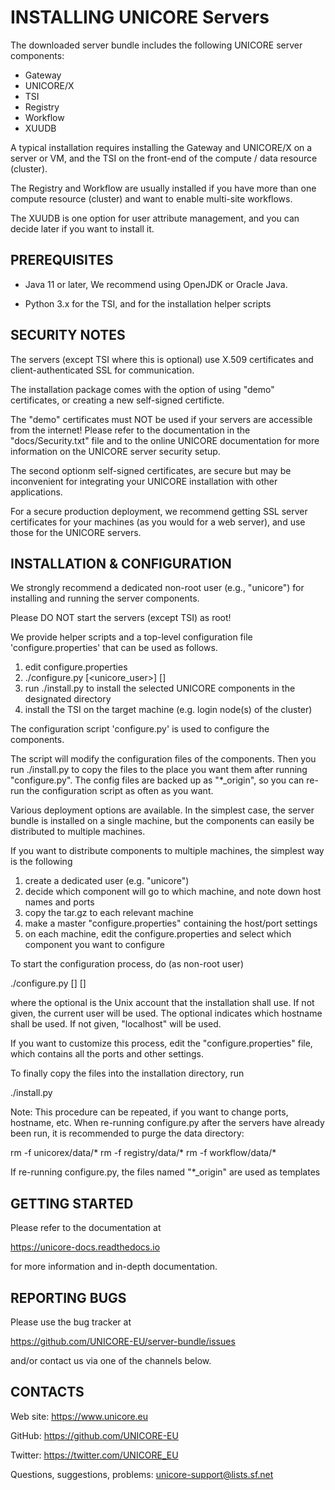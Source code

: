 INSTALLING UNICORE Servers
==========================

The downloaded server bundle includes the following
UNICORE server components:

- Gateway
- UNICORE/X
- TSI
- Registry
- Workflow
- XUUDB

A typical installation requires installing the Gateway and UNICORE/X
on a server or VM, and the TSI on the front-end of the compute / data
resource (cluster).

The Registry and Workflow are usually installed if you have more than
one compute resource (cluster) and want to enable multi-site
workflows.

The XUUDB is one option for user attribute management, and you can
decide later if you want to install it.


PREREQUISITES
-------------

 - Java 11 or later, We recommend using OpenJDK or Oracle Java.

 - Python 3.x for the TSI, and for the installation helper scripts


SECURITY NOTES
--------------

The servers (except TSI where this is optional) use X.509 certificates
and client-authenticated SSL for communication.

The installation package comes with the option of using "demo" certificates,
or creating a new self-signed certificte.

The "demo" certificates must NOT be used if your servers are
accessible from the internet!  Please refer to the documentation in
the "docs/Security.txt" file and to the online UNICORE documentation
for more information on the UNICORE server security setup.

The second optionm self-signed certificates, are secure but may be inconvenient
for integrating your UNICORE installation with other applications.

For a secure production deployment, we recommend getting SSL server certificates
for your machines (as you would for a web server), and use those for the UNICORE
servers.

INSTALLATION & CONFIGURATION
----------------------------

We strongly recommend a dedicated non-root user (e.g., "unicore")
for installing and running the server components.

Please DO NOT start the servers (except TSI) as root!

We provide helper scripts and a top-level configuration file
'configure.properties' that can be used as follows.

1) edit configure.properties
2) ./configure.py [<unicore_user>] [<hostname>]
3) run ./install.py to install the selected UNICORE components in
   the designated directory
4) install the TSI on the target machine (e.g. login node(s) of the cluster)

The configuration script 'configure.py' is used to configure the components.

The script will modify the configuration files of the components. Then
you run ./install.py to copy the files to the place you want them
after running "configure.py". The config files are backed up as
"*_origin", so you can re-run the configuration script as often as you want.

Various deployment options are available. In the simplest case, the
server bundle is installed on a single machine, but the components can
easily be distributed to multiple machines.

If you want to distribute components to multiple machines, the
simplest way is the following

1) create a dedicated user (e.g. "unicore")
2) decide which component will go to which machine, and note down host names 
and ports
3) copy the tar.gz to each relevant machine
4) make a master "configure.properties" containing the host/port settings
5) on each machine, edit the configure.properties and select
which component you want to configure

To start the configuration process, do (as non-root user)

  ./configure.py [<login>] [<hostname>]

where the optional <login> is the Unix account that the installation
shall use. If not given, the current user will be used. The optional
<hostname> indicates which hostname shall be used. If not given,
"localhost" will be used.

If you want to customize this process, edit the "configure.properties"
file, which contains all the ports and other settings.

To finally copy the files into the installation directory, run 

  ./install.py


Note: This procedure can be repeated, if you want to change ports,
hostname, etc.  When re-running configure.py after the servers have
already been run, it is recommended to purge the data directory:

  rm -f unicorex/data/* 
  rm -f registry/data/* 
  rm -f workflow/data/*

If re-running configure.py, the files named "*_origin" are used as templates


GETTING STARTED
---------------

Please refer to the documentation at

  https://unicore-docs.readthedocs.io

for more information and in-depth documentation.


REPORTING BUGS
--------------

Please use the bug tracker at 

https://github.com/UNICORE-EU/server-bundle/issues

and/or contact us via one of the channels below.



CONTACTS
--------

Web site: https://www.unicore.eu

GitHub: https://github.com/UNICORE-EU

Twitter: https://twitter.com/UNICORE_EU

Questions, suggestions, problems: unicore-support@lists.sf.net
